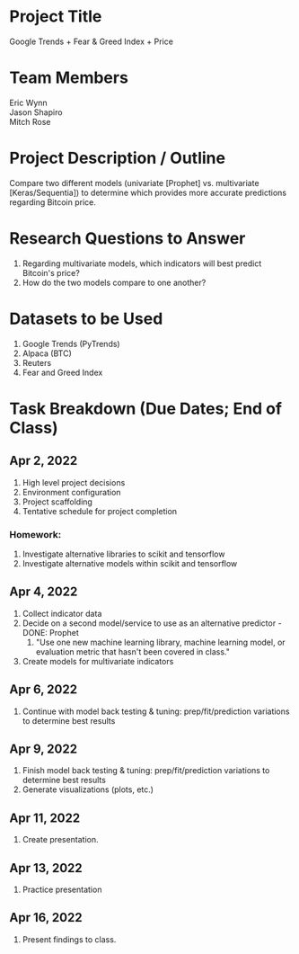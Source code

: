 # Project Title

Google Trends + Fear & Greed Index + Price

# Team Members

Eric Wynn  
Jason Shapiro  
Mitch Rose

# Project Description / Outline

Compare two different models (univariate [Prophet] vs. multivariate [Keras/Sequentia]) to
determine which provides more accurate predictions regarding Bitcoin price.

# Research Questions to Answer

1. Regarding multivariate models, which indicators will best predict Bitcoin's price?
1. How do the two models compare to one another?

# Datasets to be Used

1. Google Trends (PyTrends)
1. Alpaca (BTC)
1. Reuters
1. Fear and Greed Index

# Task Breakdown (Due Dates; End of Class)

## Apr 2, 2022

1. High level project decisions
1. Environment configuration
1. Project scaffolding
1. Tentative schedule for project completion

### Homework:

1. Investigate alternative libraries to scikit and tensorflow
1. Investigate alternative models within scikit and tensorflow

## Apr 4, 2022

1. Collect indicator data
1. Decide on a second model/service to use as an alternative predictor - DONE: Prophet
   1. "Use one new machine learning library, machine learning model, or evaluation metric that hasn't been covered in class."
1. Create models for multivariate indicators

## Apr 6, 2022

1. Continue with model back testing & tuning: prep/fit/prediction variations to determine best results

## Apr 9, 2022

1. Finish model back testing & tuning: prep/fit/prediction variations to determine best results
1. Generate visualizations (plots, etc.)

## Apr 11, 2022

1. Create presentation.

## Apr 13, 2022

1. Practice presentation

## Apr 16, 2022

1. Present findings to class.
